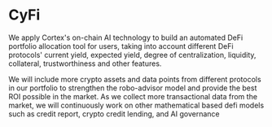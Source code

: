 # CyFi

We apply Cortex's on-chain AI technology to build an automated DeFi portfolio allocation tool for users, taking into account different DeFi protocols' current yield, expected yield, degree of centralization, liquidity, collateral, trustworthiness and other features.


 We will include more crypto assets and data points from different protocols in our portfolio to strengthen the robo-advisor model and provide the best ROI possible in the market. As we collect more transactional data from the market, we will continuously  work on other mathematical based defi models such as credit report, crypto credit lending, and AI governance